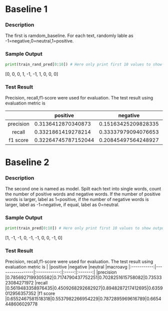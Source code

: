 # Baseline 1
### Description
The first is ramdom_baseline. For each text, randomly lable as -1=negative,0=neutral,1=positive.

### Sample Output
```python
print(train_rand_pred[0:10]) # Here only print first 10 values to show output format
```
[0, 0, 0, 1, -1, -1, 1, 0, 0, 0]

### Test Result
Precision, recall,f1-score were used for evaluation. The test result using evaluation metric is

|            |positive    |negative    |neutral     |macroavg 
|:-----------:|-----------------|:------------:|:-----:|:-------:|
|precision   |0.3136412870340873|0.15163425209828335|0.5339445341607009|0.33307335776435715
|recall      |0.3321861419278214|0.33337979094076653|0.33320108234211215|0.33292233840356666
|f1 score          |0.32264745787152044|0.20845497564248927|0.41033684148808297|0.31381309166736426
# Baseline 2
### Description
The second one is named as model. Spilt each text into single words, count the number of positive words and negative words. If the number of positive words is larger, label as 1=positive, if the number of negative words is larger, label as -1=negative, if equal, label as 0=neutral. 
### Sample Output
```python
print(train_pred[0:10]) # Here only print first 10 values to show output format
```
[1, -1, -1, 0, -1, -1, 0, 0, -1, 0]
### Test Result
Precision, recall,f1-score were used for evaluation. The test result using evaluation metric is
|            |positive    |negative    |neutral     |macroavg 
|:-----------:|-----------------|:------------:|:-----:|:-------:|
|precision   |0.7856927199305582|0.7174790437752251|0.7028251615758082|0.7353323084271972
|recall      |0.5619483358976435|0.4509268292682927|0.8948287217412695|0.6359012956357352
|f1 score        |0.6552467581518318|0.5537982266954229|0.7872895969616789|0.6654448606029778
